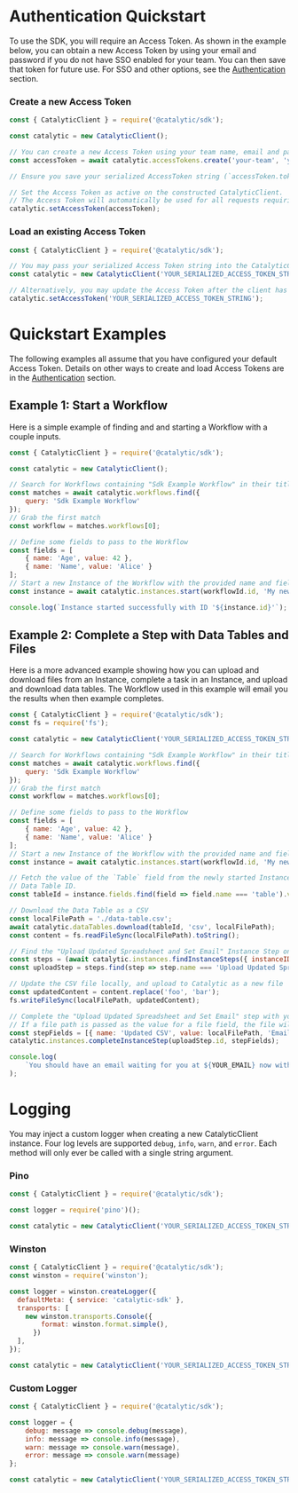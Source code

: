 # Authentication Quickstart

To use the SDK, you will require an Access Token. As shown in the example below, you can obtain a new Access Token by using your email and password if you do not have SSO enabled for your team. You can then save that token for future use. For SSO and other options, see the [Authentication](doc:authentication-node) section.

### Create a new Access Token

```javascript
const { CatalyticClient } = require('@catalytic/sdk');

const catalytic = new CatalyticClient();

// You can create a new Access Token using your team name, email and password
const accessToken = await catalytic.accessTokens.create('your-team', 'your-email', 'your-password');

// Ensure you save your serialized AccessToken string (`accessToken.token`), since you will not be able to retrieve the serialized Access Token string again

// Set the Access Token as active on the constructed CatalyticClient.
// The Access Token will automatically be used for all requests requiring authentication
catalytic.setAccessToken(accessToken);
```

### Load an existing Access Token

```javascript
const { CatalyticClient } = require('@catalytic/sdk');

// You may pass your serialized Access Token string into the CatalyticClient constructor
const catalytic = new CatalyticClient('YOUR_SERIALIZED_ACCESS_TOKEN_STRING');

// Alternatively, you may update the Access Token after the client has been constructed.
catalytic.setAccessToken('YOUR_SERIALIZED_ACCESS_TOKEN_STRING');
```

# Quickstart Examples

The following examples all assume that you have configured your default Access Token. Details on other ways to create and load Access Tokens are in the [Authentication](doc:authentication-node) section.

## Example 1: Start a Workflow

Here is a simple example of finding and and starting a Workflow with a couple inputs.

```javascript
const { CatalyticClient } = require('@catalytic/sdk');

const catalytic = new CatalyticClient();

// Search for Workflows containing "Sdk Example Workflow" in their title or description
const matches = await catalytic.workflows.find({
    query: 'Sdk Example Workflow'
});
// Grab the first match
const workflow = matches.workflows[0];

// Define some fields to pass to the Workflow
const fields = [
    { name: 'Age', value: 42 },
    { name: 'Name', value: 'Alice' }
];
// Start a new Instance of the Workflow with the provided name and fields
const instance = await catalytic.instances.start(workflowId.id, 'My new Instance', fields);

console.log(`Instance started successfully with ID '${instance.id}'`);
```

## Example 2: Complete a Step with Data Tables and Files

Here is a more advanced example showing how you can upload and download files from an Instance, complete a task in an Instance, and upload and download data tables. The Workflow used in this example will email you the results when then example completes.

```javascript
const { CatalyticClient } = require('@catalytic/sdk');
const fs = require('fs');

const catalytic = new CatalyticClient('YOUR_SERIALIZED_ACCESS_TOKEN_STRING');

// Search for Workflows containing "Sdk Example Workflow" in their title or description
const matches = await catalytic.workflows.find({
    query: 'Sdk Example Workflow'
});
// Grab the first match
const workflow = matches.workflows[0];

// Define some fields to pass to the Workflow
const fields = [
    { name: 'Age', value: 42 },
    { name: 'Name', value: 'Alice' }
];
// Start a new Instance of the Workflow with the provided name and fields
const instance = await catalytic.instances.start(workflowId.id, 'My new Instance', fields);

// Fetch the value of the `Table` field from the newly started Instance. The value will be a
// Data Table ID.
const tableId = instance.fields.find(field => field.name === 'table').value;

// Download the Data Table as a CSV
const localFilePath = './data-table.csv';
await catalytic.dataTables.download(tableId, 'csv', localFilePath);
const content = fs.readFileSync(localFilePath).toString();

// Find the "Upload Updated Spreadsheet and Set Email" Instance Step on the Instance
const steps = (await catalytic.instances.findInstanceSteps({ instanceID: instance.id })).steps;
const uploadStep = steps.find(step => step.name === 'Upload Updated Spreadsheet and Set Email');

// Update the CSV file locally, and upload to Catalytic as a new file
const updatedContent = content.replace('foo', 'bar');
fs.writeFileSync(localFilePath, updatedContent);

// Complete the "Upload Updated Spreadsheet and Set Email" step with your email and the path of the updated file on disk.
// If a file path is passed as the value for a file field, the file will automatically be uploaded
const stepFields = [{ name: 'Updated CSV', value: localFilePath, 'Email Address': 'YOUR_EMAIL' }];
catalytic.instances.completeInstanceStep(uploadStep.id, stepFields);

console.log(
    `You should have an email waiting for you at ${YOUR_EMAIL} now with the updated CSV converted to an Excel attachment`
);
```

# Logging

You may inject a custom logger when creating a new CatalyticClient instance. Four log levels are supported `debug`, `info`, `warn`, and `error`. Each method will only ever be called with a single string argument.

### Pino
```js
const { CatalyticClient } = require('@catalytic/sdk');

const logger = require('pino')();

const catalytic = new CatalyticClient('YOUR_SERIALIZED_ACCESS_TOKEN_STRING', logger);
```

### Winston
```js
const { CatalyticClient } = require('@catalytic/sdk');
const winston = require('winston');

const logger = winston.createLogger({
  defaultMeta: { service: 'catalytic-sdk' },
  transports: [
    new winston.transports.Console({
        format: winston.format.simple(),
      })
  ],
});

const catalytic = new CatalyticClient('YOUR_SERIALIZED_ACCESS_TOKEN_STRING', logger);
```

### Custom Logger
```js
const { CatalyticClient } = require('@catalytic/sdk');

const logger = {
    debug: message => console.debug(message),
    info: message => console.info(message),
    warn: message => console.warn(message),
    error: message => console.warn(message)
};

const catalytic = new CatalyticClient('YOUR_SERIALIZED_ACCESS_TOKEN_STRING', logger);
```
